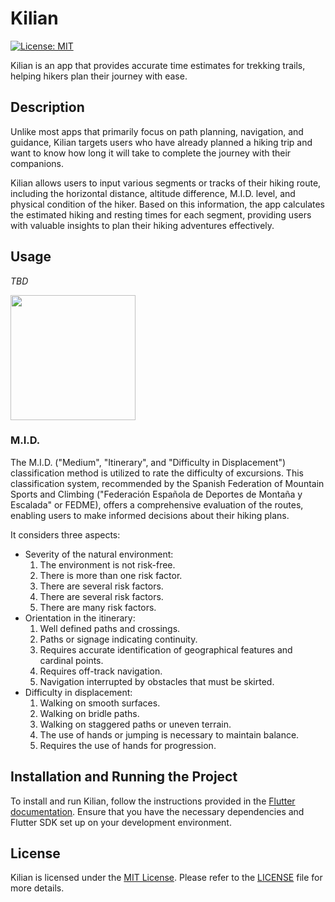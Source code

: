 # Kilian

[![License: MIT][license_badge]][license_link]

Kilian is an app that provides accurate time estimates for trekking trails, helping hikers plan their journey with ease.

## Description

Unlike most apps that primarily focus on path planning, navigation, and guidance, Kilian targets users who have already planned a hiking trip and want to know how long it will take to complete the journey with their companions.

Kilian allows users to input various segments or tracks of their hiking route, including the horizontal distance, altitude difference, M.I.D. level, and physical condition of the hiker. Based on this information, the app calculates the estimated hiking and resting times for each segment, providing users with valuable insights to plan their hiking adventures effectively.

## Usage

_TBD_

<img src="https://github.com/kaminoan-dev/Kilian/assets/97683015/5b03b7b9-9be2-4191-9809-9594299a8cfe" width="200" />

### M.I.D.

The M.I.D. ("Medium", "Itinerary", and "Difficulty in Displacement") classification method is utilized to rate the difficulty of excursions. This classification system, recommended by the Spanish Federation of Mountain Sports and Climbing ("Federación Española de Deportes de Montaña y Escalada" or FEDME), offers a comprehensive evaluation of the routes, enabling users to make informed decisions about their hiking plans.

It considers three aspects:
* Severity of the natural environment:
	1. The environment is not risk-free.
	2. There is more than one risk factor.
	3. There are several risk factors.
	4. There are several risk factors.
	5. There are many risk factors.
* Orientation in the itinerary:
	1. Well defined paths and crossings.
	2. Paths or signage indicating continuity.
	3. Requires accurate identification of geographical features and cardinal points.
	4. Requires off-track navigation.
	5. Navigation interrupted by obstacles that must be skirted.
* Difficulty in displacement:
	1. Walking on smooth surfaces.
	2. Walking on bridle paths.
	3. Walking on staggered paths or uneven terrain.
	4. The use of hands or jumping is necessary to maintain balance.
	5. Requires the use of hands for progression.

## Installation and Running the Project

To install and run Kilian, follow the instructions provided in the [Flutter documentation](https://flutter.dev/docs/get-started/install). Ensure that you have the necessary dependencies and Flutter SDK set up on your development environment.

## License

Kilian is licensed under the [MIT License](https://opensource.org/licenses/MIT). Please refer to the [LICENSE](https://github.com/kaminoan-dev/Kilian/blob/main/LICENSE) file for more details.

[license_badge]: https://img.shields.io/badge/license-MIT-blue.svg
[license_link]: https://opensource.org/licenses/MIT
